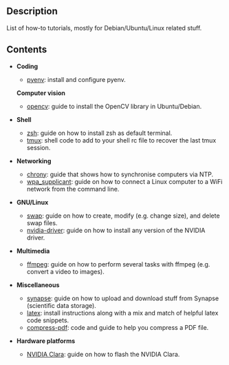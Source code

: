 Description
-----------
List of how-to tutorials, mostly for Debian/Ubuntu/Linux related stuff.

Contents
--------

* **Coding**
  * [pyenv](pyenv): install and configure pyenv.

  **Computer vision**
  * [opencv](opencv): guide to install the OpenCV library in Ubuntu/Debian. 


* **Shell**
  * [zsh](zsh): guide on how to install zsh as default terminal. 
  * [tmux](tmux): shell code to add to your shell rc file to recover the last tmux session. 


* **Networking**
  * [chrony](chrony): guide that shows how to synchronise computers via NTP.
  * [wpa_supplicant](wpa_supplicant): guide on how to connect a Linux computer to a WiFi network from the command line.


* **GNU/Linux**
  * [swap](swap): guide on how to create, modify (e.g. change size), and delete swap files.
  * [nvidia-driver](nvidia-driver): guide on how to install any version of the NVIDIA driver.


* **Multimedia**
  * [ffmpeg](ffmpeg): guide on how to perform several tasks with ffmpeg (e.g. convert a video to images).


* **Miscellaneous**
  * [synapse](synapse): guide on how to upload and download stuff from Synapse (scientific data storage).
  * [latex](latex): install instructions along with a mix and match of helpful latex code snippets. 
  * [compress-pdf](compress-pdf): code and guide to help you compress a PDF file.


* **Hardware platforms**
  * [NVIDIA Clara](nvidia-clara): guide on how to flash the NVIDIA Clara. 
